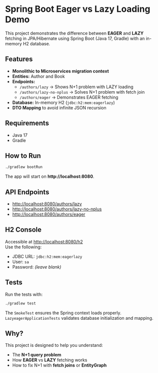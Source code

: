 # Spring Boot Eager vs Lazy Loading Demo

This project demonstrates the difference between **EAGER** and **LAZY** fetching in JPA/Hibernate using Spring Boot (Java 17, Gradle) with an in-memory H2 database.

## Features
- **Monolithic to Microservices migration context**
- **Entities:** Author and Book
- **Endpoints:**
  - `/authors/lazy` → Shows N+1 problem with LAZY loading
  - `/authors/lazy-no-nplus` → Solves N+1 problem with fetch join
  - `/authors/eager` → Demonstrates EAGER fetching
- **Database:** In-memory H2 (`jdbc:h2:mem:eagerlazy`)
- **DTO Mapping** to avoid infinite JSON recursion

## Requirements
- Java 17
- Gradle

## How to Run
```bash
./gradlew bootRun
```

The app will start on **http://localhost:8080**.

## API Endpoints
- [http://localhost:8080/authors/lazy](http://localhost:8080/authors/lazy)
- [http://localhost:8080/authors/lazy-no-nplus](http://localhost:8080/authors/lazy-no-nplus)
- [http://localhost:8080/authors/eager](http://localhost:8080/authors/eager)

## H2 Console
Accessible at [http://localhost:8080/h2](http://localhost:8080/h2)  
Use the following:
- JDBC URL: `jdbc:h2:mem:eagerlazy`
- User: `sa`
- Password: *(leave blank)*

## Tests
Run the tests with:
```bash
./gradlew test
```

The `SmokeTest` ensures the Spring context loads properly.  
`LazyeagerApplicationTests` validates database initialization and mapping.

## Why?
This project is designed to help you understand:
- The **N+1 query problem**
- How **EAGER** vs **LAZY** fetching works
- How to fix N+1 with **fetch joins** or **EntityGraph**
